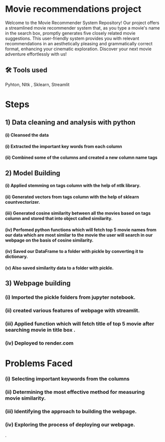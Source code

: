 
# Movie recommendations project 


Welcome to the Movie Recommender System Repository! Our project offers a streamlined movie recommender system that, as you type a movie's name in the search box, promptly generates five closely related movie suggestions. This user-friendly system provides you with relevant recommendations in an aesthetically pleasing and grammatically correct format, enhancing your cinematic exploration. Discover your next movie adventure effortlessly with us!














## 🛠 Tools used


Pyhton, Nltk , Sklearn, Streamlit
# Steps 
## 1) Data cleaning and analysis with python
#### (i) Cleansed the data
#### (i) Extracted the important key words from each column 
#### (ii) Combined some of the columns and created a new column name tags

## 2) Model Building
#### (i) Applied stemming on tags column with the help of ntlk library.
#### (ii) Generated vectors from tags column with the help of sklearn countvectorizer.
#### (iii) Generated cosine similarity between all the movies based on tags column and stored that into object called similarity.
#### (iv) Perfomed python functions which will fetch top 5 movie names from our data  which are most similar to the movie the user will search in our webpage on the basis of cosine similarity.
#### (iv) Saved our DataFrame to a folder with pickle  by converting it to dictionary.
#### (v) Also saved similarity data to a folder with pickle.

## 3) Webpage building
### (i) Imported the pickle folders from jupyter notebook.
### (ii) created various features of webpage with streamlit. 
### (iii) Applied function which  will fetch title of top 5 movie after searching movie in title box .
### (iv) Deployed to render.com

# Problems Faced
### (i) Selecting important keywords from the columns
### (ii) Determining the most effective method for measuring movie similarity.
### (iii) Identifying the approach to building the webpage.
### (iv)  Exploring the process of deploying our webpage.


.




